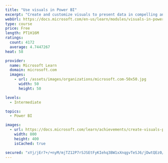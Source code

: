 ```yaml
---
title: "Use visuals in Power BI"
excerpt: "Create and customize visuals to present data in compelling and insightful ways."
webUrl: https://docs.microsoft.com/en-us/learn/modules/visuals-in-power-bi/
type: course
price: Free
length: PT1H16M
ratings:
  count: 4172
  average: 4.7447267
heat: 58

provider:
  name: Microsoft Learn
  domain: microsoft.com
  images:
    - url: /assets/images/organizations/microsoft.com-50x50.jpg
      width: 50
      height: 50

levels:
  - Intermediate

topics:
  - Power BI

images:
  - url: https://docs.microsoft.com/learn/achievements/create-visuals-power-bi-desktop-social.png
    width: 800
    height: 400
    isCached: true

secured: "xYj/jEr7+/+nyM/mjTZ12P7rSJSEtFyKIehq3BW1xXnqgvTeSJ6/jDwtQEz0/DybJpwwufsmyW0IsPJLtkxkogcm53VeyLLqu5DSNFfBK1KBSpQmwmafTvWaKJzKeddjvJEtmOSiHZdiuVP4tZHJzkBnu/C9xsXoUd/FHDIdfLgwe6ZnQDbv9mYcAYvklu+iU4W0vOaLD8pKZH+6+BUAqsTzFvZ72XY1hgwBeMNRx4WBPXsBfn0eILAtlZ65EsdjTZ1gbB/DNSWIWP8oIFXVTzzSl7kTNmRA35xu1/HXT6Ke5nSK62U1xuFnM3K2u10GvtvSZmdgWEL8899F6AaxYqd9yl4+nbQHsSwXb149SB0tSzIFhzK2r+4YFjB54DXEoQ9zmwnnEPmyMw3RRiYMUg9ERH1tjRPDXT6u3SD4gEc=;IEwxCos133/hXjl9wIHeag=="
---
```


